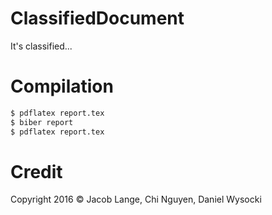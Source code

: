 # ClassifiedDocument

It's classified...


# Compilation

```bash
$ pdflatex report.tex
$ biber report
$ pdflatex report.tex
```


# Credit

Copyright 2016 © Jacob Lange, Chi Nguyen, Daniel Wysocki

